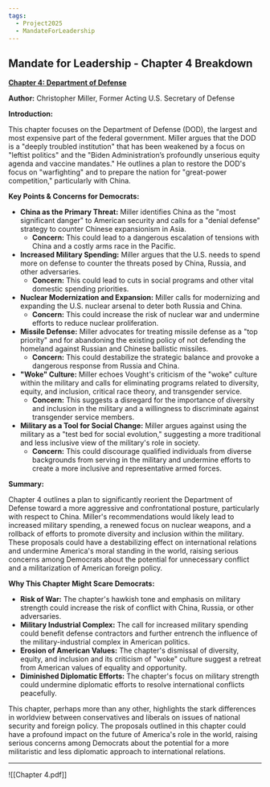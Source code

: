 ```yaml
---
tags:
  - Project2025
  - MandateForLeadership
---
```

## Mandate for Leadership - Chapter 4 Breakdown

**[Chapter 4: Department of Defense](../../Documents/Project_2025_Chapters/Chapter_4.pdf)**

**Author:** Christopher Miller, Former Acting U.S. Secretary of Defense

**Introduction:**

This chapter focuses on the Department of Defense (DOD), the largest and most expensive part of the federal government. Miller argues that the DOD is a "deeply troubled institution" that has been weakened by a focus on "leftist politics" and the "Biden Administration’s profoundly unserious equity agenda and vaccine mandates." He outlines a plan to restore the DOD's focus on "warfighting" and to prepare the nation for "great-power competition," particularly with China.

**Key Points & Concerns for Democrats:**

* **China as the Primary Threat:** Miller identifies China as the "most significant danger" to American security and calls for a "denial defense" strategy to counter Chinese expansionism in Asia.
    * **Concern:** This could lead to a dangerous escalation of tensions with China and a costly arms race in the Pacific.
* **Increased Military Spending:** Miller argues that the U.S. needs to spend more on defense to counter the threats posed by China, Russia, and other adversaries.
    * **Concern:** This could lead to cuts in social programs and other vital domestic spending priorities.
* **Nuclear Modernization and Expansion:** Miller calls for modernizing and expanding the U.S. nuclear arsenal to deter both Russia and China.
    * **Concern:** This could increase the risk of nuclear war and undermine efforts to reduce nuclear proliferation.
* **Missile Defense:** Miller advocates for treating missile defense as a "top priority" and for abandoning the existing policy of not defending the homeland against Russian and Chinese ballistic missiles.
    * **Concern:** This could destabilize the strategic balance and provoke a dangerous response from Russia and China.
* **"Woke" Culture:** Miller echoes Vought's criticism of the "woke" culture within the military and calls for eliminating programs related to diversity, equity, and inclusion, critical race theory, and transgender service.
    * **Concern:** This suggests a disregard for the importance of diversity and inclusion in the military and a willingness to discriminate against transgender service members.
* **Military as a Tool for Social Change:** Miller argues against using the military as a "test bed for social evolution," suggesting a more traditional and less inclusive view of the military's role in society.
    * **Concern:** This could discourage qualified individuals from diverse backgrounds from serving in the military and undermine efforts to create a more inclusive and representative armed forces.

**Summary:**

Chapter 4 outlines a plan to significantly reorient the Department of Defense toward a more aggressive and confrontational posture, particularly with respect to China. Miller's recommendations would likely lead to increased military spending, a renewed focus on nuclear weapons, and a rollback of efforts to promote diversity and inclusion within the military. These proposals could have a destabilizing effect on international relations and undermine America's moral standing in the world, raising serious concerns among Democrats about the potential for unnecessary conflict and a militarization of American foreign policy.

**Why This Chapter Might Scare Democrats:**

* **Risk of War:** The chapter's hawkish tone and emphasis on military strength could increase the risk of conflict with China, Russia, or other adversaries.
* **Military Industrial Complex:** The call for increased military spending could benefit defense contractors and further entrench the influence of the military-industrial complex in American politics.
* **Erosion of American Values:** The chapter's dismissal of diversity, equity, and inclusion and its criticism of "woke" culture suggest a retreat from American values of equality and opportunity.
* **Diminished Diplomatic Efforts:** The chapter's focus on military strength could undermine diplomatic efforts to resolve international conflicts peacefully.

This chapter, perhaps more than any other, highlights the stark differences in worldview between conservatives and liberals on issues of national security and foreign policy. The proposals outlined in this chapter could have a profound impact on the future of America's role in the world, raising serious concerns among Democrats about the potential for a more militaristic and less diplomatic approach to international relations. 

----

![[Chapter 4.pdf]]